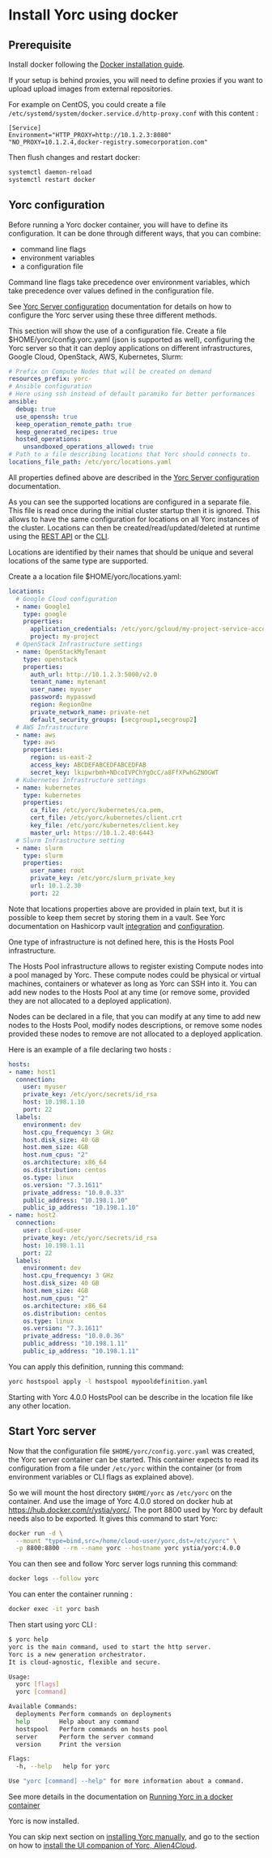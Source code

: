 # Install Yorc using docker

## Prerequisite

Install docker following the [Docker installation guide](https://docs.docker.com/install/).

If your setup is behind proxies, you will need to define proxies if you want to
upload upload images from external repositories.

For example on CentOS, you could create a file `/etc/systemd/system/docker.service.d/http-proxy.conf`
with this content :

```systemd
[Service]
Environment="HTTP_PROXY=http://10.1.2.3:8080" "NO_PROXY=10.1.2.4,docker-registry.somecorporation.com"
```

Then flush changes and restart docker:

```bash
systemctl daemon-reload
systemctl restart docker
```

## Yorc configuration

Before running a Yorc docker container, you will have to define its configuration.
It can be done through different ways, that you can combine:

* command line flags
* environment variables
* a configuration file

Command line flags take precedence over environment variables, which take precedence
over values defined in the configuration file.

See [Yorc Server configuration](https://yorc.readthedocs.io/en/v4.0.0/configuration.html)
documentation for details on how to configure the Yorc server using these three different methods.

This section will show the use of a configuration file.
Create a file $HOME/yorc/config.yorc.yaml (json is supported as well), configuring
the Yorc server so that it can deploy applications on different infrastructures,
Google Cloud, OpenStack, AWS, Kubernetes, Slurm:

```yaml
# Prefix on Compute Nodes that will be created on demand
resources_prefix: yorc-
# Ansible configuration
# Here using ssh instead of default paramiko for better performances
ansible:
  debug: true
  use_openssh: true
  keep_operation_remote_path: true
  keep_generated_recipes: true
  hosted_operations:
    unsandboxed_operations_allowed: true
# Path to a file describing locations that Yorc should connects to.
locations_file_path: /etc/yorc/locations.yaml
```

All properties defined above are described in the  [Yorc Server configuration](https://yorc.readthedocs.io/en/v4.0.0/configuration.html) documentation.

As you can see the supported locations are configured in a separate file. This file is read once during the initial
cluster startup then it is ignored. This allows to have the same configuration for locations on all Yorc instances of
the cluster.
Locations can then be created/read/updated/deleted at runtime using the [REST API](https://github.com/ystia/yorc/blob/v4.0.0/rest/http_api.md#locations) or the [CLI](https://yorc.readthedocs.io/en/v4.0.0/cli.html#cli-commands-related-to-locations).

Locations are identified by their names that should be unique and several locations of the same type are supported.

Create a a location file $HOME/yorc/locations.yaml:

```yaml
locations:
  # Google Cloud configuration
  - name: Google1
    type: google
    properties:
      application_credentials: /etc/yorc/gcloud/my-project-service-account.json
      project: my-project
  # OpenStack Infrastructure settings
  - name: OpenStackMyTenant
    type: openstack
    properties:
      auth_url: http://10.1.2.3:5000/v2.0
      tenant_name: mytenant
      user_name: myuser
      password: mypasswd
      region: RegionOne
      private_network_name: private-net
      default_security_groups: [secgroup1,secgroup2]
  # AWS Infrastructure
  - name: aws
    type: aws
    properties:
      region: us-east-2
      access_key: ABCDEFABCEDFABCEDFAB
      secret_key: lkipwrbmh+NDcoIVPChYgOcC/a8FfXPwhGZNOGWT
  # Kubernetes Infrastructure settings
  - name: kubernetes
    type: kubernetes
    properties:
      ca_file: /etc/yorc/kubernetes/ca.pem,
      cert_file: /etc/yorc/kubernetes/client.crt
      key_file: /etc/yorc/kubernetes/client.key
      master_url: https://10.1.2.40:6443
  # Slurm Infrastructure setting
  - name: slurm
    type: slurm
    properties:
      user_name: root
      private_key: /etc/yorc/slurm_private_key
      url: 10.1.2.30
      port: 22
```

Note that locations properties above are provided in plain text, but it is possible
to keep them secret by storing them in a vault.
See Yorc documentation on Hashicorp vault [integration](https://yorc.readthedocs.io/en/v4.0.0/vault.html) and [configuration](https://yorc.readthedocs.io/en/v4.0.0/configuration.html#option-hashivault).

One type of infrastructure is not defined here, this is the Hosts Pool infrastructure.

The Hosts Pool infrastructure allows to register existing Compute nodes into a pool managed by Yorc.
These compute nodes could be physical or virtual machines, containers or whatever as long as Yorc can SSH into it.
You can add new nodes to the Hosts Pool at any time (or remove some, provided they are not allocated to a deployed application).

Nodes can be declared in a file, that you can modify at any time to add new nodes
to the Hosts Pool, modify nodes descriptions, or remove some nodes provided these nodes to remove are not allocated to a deployed application.

Here is an example of a file declaring two hosts :

```yaml
hosts:
- name: host1
  connection:
    user: myuser
    private_key: /etc/yorc/secrets/id_rsa
    host: 10.198.1.10
    port: 22
  labels:
    environment: dev
    host.cpu_frequency: 3 GHz
    host.disk_size: 40 GB
    host.mem_size: 4GB
    host.num_cpus: "2"
    os.architecture: x86_64
    os.distribution: centos
    os.type: linux
    os.version: "7.3.1611"
    private_address: "10.0.0.33"
    public_address: "10.198.1.10"
    public_ip_address: "10.198.1.10"
- name: host2
  connection:
    user: cloud-user
    private_key: /etc/yorc/secrets/id_rsa
    host: 10.198.1.11
    port: 22
  labels:
    environment: dev
    host.cpu_frequency: 3 GHz
    host.disk_size: 40 GB
    host.mem_size: 4GB
    host.num_cpus: "2"
    os.architecture: x86_64
    os.distribution: centos
    os.type: linux
    os.version: "7.3.1611"
    private_address: "10.0.0.36"
    public_address: "10.198.1.11"
    public_ip_address: "10.198.1.11"
```

You can apply this definition, running this command:

```bash
yorc hostspool apply -l hostspool mypooldefinition.yaml
```

Starting with Yorc 4.0.0 HostsPool can be describe in the location file like any other location.

## Start Yorc server

Now that the configuration file `$HOME/yorc/config.yorc.yaml` was created, the Yorc server
container can be started. This container expects to read its configuration from a
file under `/etc/yorc` within the container (or from environment variables or CLI flags as explained above).

So we will mount the host directory `$HOME/yorc` as `/etc/yorc` on the container.
And use the image of Yorc 4.0.0 stored on docker hub at <https://hub.docker.com/r/ystia/yorc/>.
The port 8800 used by Yorc by default needs also to be exported.
It gives this command to start Yorc:

```bash
docker run -d \
  --mount "type=bind,src=/home/cloud-user/yorc,dst=/etc/yorc" \
  -p 8800:8800 --rm --name yorc --hostname yorc ystia/yorc:4.0.0
```

You can then see and follow Yorc server logs running this command:

```bash
docker logs --follow yorc
```

You can enter the container running :

```bash
docker exec -it yorc bash
```

Then start using yorc CLI :

```bash
$ yorc help
yorc is the main command, used to start the http server.
Yorc is a new generation orchestrator.
It is cloud-agnostic, flexible and secure.

Usage:
  yorc [flags]
  yorc [command]

Available Commands:
  deployments Perform commands on deployments
  help        Help about any command
  hostspool   Perform commands on hosts pool
  server      Perform the server command
  version     Print the version

Flags:
  -h, --help   help for yorc

Use "yorc [command] --help" for more information about a command.
```

See more details in the documentation on [Running Yorc in a docker container](https://yorc.readthedocs.io/en/v4.0.0/docker.html)

Yorc is now installed.

You can skip next section on [installing Yorc manually](install_yorc_manually.md),
and go to the section on how to [install the UI companion of Yorc, Alien4Cloud](install_a4c.md).
